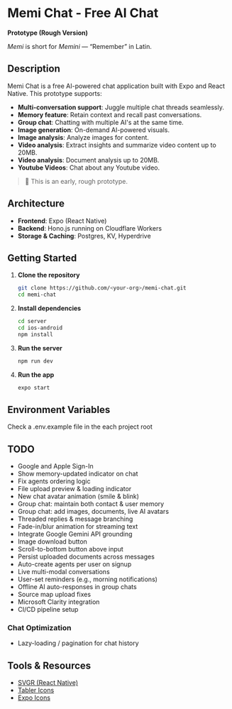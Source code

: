 # Memi Chat - Free AI Chat

**Prototype (Rough Version)**

_Memi_ is short for _Memini_ — “Remember” in Latin.

## Description

Memi Chat is a free AI-powered chat application built with Expo and React Native. This prototype supports:

- **Multi-conversation support**: Juggle multiple chat threads seamlessly.
- **Memory feature**: Retain context and recall past conversations.
- **Group chat**: Chatting with multiple AI's at the same time.
- **Image generation**: On-demand AI-powered visuals.
- **Image analysis**: Analyze images for content.
- **Video analysis**: Extract insights and summarize video content up to 20MB.
- **Video analysis**: Document analysis up to 20MB.
- **Youtube Videos**: Chat about any Youtube video.

> 🚧 This is an early, rough prototype.

## Architecture

- **Frontend**: Expo (React Native)
- **Backend**: Hono.js running on Cloudflare Workers
- **Storage & Caching**: Postgres, KV, Hyperdrive

## Getting Started

1. **Clone the repository**
   ```bash
   git clone https://github.com/<your-org>/memi-chat.git
   cd memi-chat
   ```
2. **Install dependencies**
   ```bash
   cd server
   cd ios-android
   npm install
   ```
3. **Run the server**
   ```bash
   npm run dev
   ```
4. **Run the app**
   ```bash
   expo start
   ```

## Environment Variables

Check a .env.example file in the each project root

## TODO

- Google and Apple Sign-In
- Show memory-updated indicator on chat
- Fix agents ordering logic
- File upload preview & loading indicator
- New chat avatar animation (smile & blink)
- Group chat: maintain both contact & user memory
- Group chat: add images, documents, live AI avatars
- Threaded replies & message branching
- Fade-in/blur animation for streaming text
- Integrate Google Gemini API grounding
- Image download button
- Scroll-to-bottom button above input
- Persist uploaded documents across messages
- Auto-create agents per user on signup
- Live multi-modal conversations
- User-set reminders (e.g., morning notifications)
- Offline AI auto-responses in group chats
- Source map upload fixes
- Microsoft Clarity integration
- CI/CD pipeline setup

### Chat Optimization

- Lazy-loading / pagination for chat history

## Tools & Resources

- [SVGR (React Native)](https://react-svgr.com/playground/?native=true)
- [Tabler Icons](https://tabler.io/icons)
- [Expo Icons](https://icons.expo.fyi/Index)
